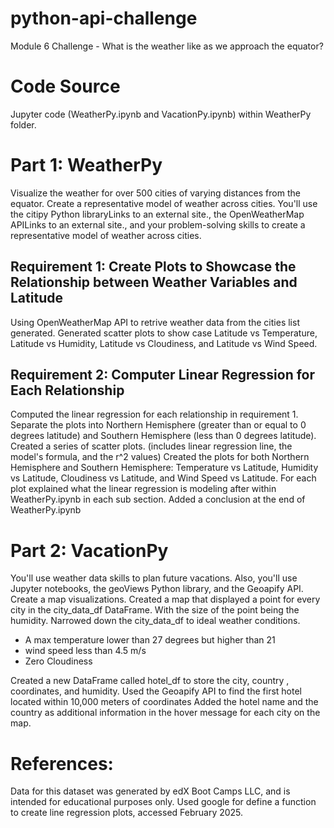 # python-api-challenge
Module 6 Challenge - What is the weather like as we approach the equator?
# Code Source
Jupyter code (WeatherPy.ipynb and VacationPy.ipynb) within WeatherPy folder.
# Part 1: WeatherPy
Visualize the weather for over 500 cities of varying distances from the equator. Create a representative model of weather across cities. You'll use the citipy Python libraryLinks to an external site., the OpenWeatherMap APILinks to an external site., and your problem-solving skills to create a representative model of weather across cities.
## Requirement 1: Create Plots to Showcase the Relationship between Weather Variables and Latitude
Using OpenWeatherMap API to retrive weather data from the cities list generated.
Generated scatter plots to show case Latitude vs Temperature, Latitude vs Humidity, Latitude vs Cloudiness, and Latitude vs Wind Speed.
## Requirement 2: Computer Linear Regression for Each Relationship
Computed the linear regression for each relationship in requirement 1. 
Separate the plots into Northern Hemisphere (greater than or equal to 0 degrees latitude) and Southern Hemisphere (less than 0 degrees latitude).
Created a series of scatter plots. (includes linear regression line, the model's formula, and the r^2 values)
Created the plots for both Northern Hemisphere and Southern Hemisphere: Temperature vs Latitude, Humidity vs Latitude, Cloudiness vs Latitude, and Wind Speed vs Latitude.
For each plot explained what the linear regression is modeling after within WeatherPy.ipynb in each sub section. 
Added a conclusion at the end of WeatherPy.ipynb
# Part 2: VacationPy
You'll use weather data skills to plan future vacations. Also, you'll use Jupyter notebooks, the geoViews Python library, and the Geoapify API. Create a map visualizations.
Created a map that displayed a point for every city in the city_data_df DataFrame. With the size of the point being the humidity.
Narrowed down the city_data_df to ideal weather conditions. 
- A max temperature lower than 27 degrees but higher than 21
- wind speed less than 4.5 m/s
- Zero Cloudiness  

Created a new DataFrame called hotel_df to store the city, country , coordinates, and humidity.
Used the Geoapify API to find the first hotel located within 10,000 meters of coordinates
Added the hotel name and the country as additional information in the hover message for each city on the map.  
# References:
Data for this dataset was generated by edX Boot Camps LLC, and is intended for educational purposes only. Used google for define a function to create line regression plots, accessed February 2025.
